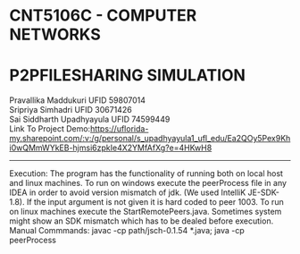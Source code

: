 # CNT5106C - COMPUTER NETWORKS
# P2PFILESHARING SIMULATION

Pravallika Maddukuri UFID 59807014 </br>
Sripriya Simhadri UFID 30671426 </br>
Sai Siddharth Upadhyayula UFID 74599449 </br>
Link To Project Demo:https://uflorida-my.sharepoint.com/:v:/g/personal/s_upadhyayula1_ufl_edu/Ea2QOy5Pex9Khi0wQMmWYkEB-hjmsi6zpkIe4X2YMfAfXg?e=4HKwH8
***************************************
Execution:
The program has the functionality of running both on local host and linux machines. 
To run on windows execute the peerProcess file in any IDEA in order to avoid version 
mismatch of jdk. (We used IntelliK JE-SDK-1.8). If the input argument is not given 
it is hard coded to peer 1003.
To run on linux machines execute the StartRemotePeers.java. Sometimes system might show an 
SDK mismatch which has to be dealed before execution.
Manual Commmands: javac -cp path/jsch-0.1.54 *.java; java -cp peerProcess

